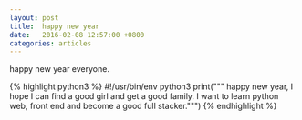 ```yaml
---
layout: post
title:  happy new year
date:   2016-02-08 12:57:00 +0800
categories: articles
---
```


happy new year everyone.

{% highlight python3 %}
#!/usr/bin/env python3
print("""
    happy new year, I hope I can find a good girl and get a good family.
    I want to learn python web, front end and become a good full stacker.""")
{% endhighlight %}

